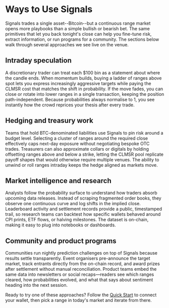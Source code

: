 # Ways to Use Signals

Signals trades a single asset--Bitcoin--but a continuous range market opens more playbooks than a simple bullish or bearish bet. The same primitives that let you back tonight's close can help you fine-tune risk, extract information, or run programs for a community. The sections below walk through several approaches we see live on the venue.

## Intraday speculation

A discretionary trader can treat each $100 bin as a statement about where the candle ends. When momentum builds, buying a ladder of ranges above spot lets you express increasingly aggressive targets while paying the CLMSR cost that matches the shift in probability. If the move fades, you can close or rotate into lower ranges in a single transaction, keeping the position path-independent. Because probabilities always normalise to 1, you see instantly how the crowd reprices your thesis after every trade.

## Hedging and treasury work

Teams that hold BTC-denominated liabilities use Signals to pin risk around a budget level. Selecting a cluster of ranges around the required close effectively caps next-day exposure without negotiating bespoke OTC trades. Treasurers can also approximate collars or digitals by holding offsetting ranges above and below a strike, letting the CLMSR pool replicate payoff shapes that would otherwise require multiple venues. The ability to unwind or roll ranges intraday keeps the hedge aligned as markets move.

## Market intelligence and research

Analysts follow the probability surface to understand how traders absorb upcoming data releases. Instead of scraping fragmented order books, they observe one continuous curve and log shifts in the implied close. Leaderboard activity and settlement records provide a public, timestamped trail, so research teams can backtest how specific wallets behaved around CPI prints, ETF flows, or halving milestones. The dataset is on-chain, making it easy to plug into notebooks or dashboards.

## Community and product programs

Communities run nightly prediction challenges on top of Signals because results settle transparently. Event organisers pre-announce the target market, track entrants directly from the on-chain record, and award prizes after settlement without manual reconciliation. Product teams embed the same data into newsletters or social recaps—readers see which ranges cleared, how probabilities evolved, and what that says about sentiment heading into the next session.

Ready to try one of these approaches? Follow the [Quick Start](/docs/quickstart) to connect your wallet, then pick a range in today's market and iterate from there.
